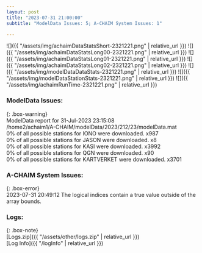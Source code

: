 ```yaml
---
layout: post
title: "2023-07-31 21:00:00"
subtitle: "ModelData Issues: 5; A-CHAIM System Issues: 1"

---
```


![]({{ "/assets/img/achaimDataStatsShort-2321221.png" | relative_url }})
![]({{ "/assets/img/achaimDataStatsLong00-2321221.png" | relative_url }})
![]({{ "/assets/img/achaimDataStatsLong01-2321221.png" | relative_url }})
![]({{ "/assets/img/achaimDataStatsLong02-2321221.png" | relative_url }})
![]({{ "/assets/img/modelDataDataStats-2321221.png" | relative_url }})
![]({{ "/assets/img/modelDataStationStats-2321221.png" | relative_url }})
![]({{ "/assets/img/achaimRunTime-2321221.png" | relative_url }})


### ModelData Issues:  
  
{: .box-warning}  
 ModelData report for 31-Jul-2023 23:15:08   
 /home2/achaim1/A-CHAIM/modelData/2023/212/23/modelData.mat   
 0% of all possible stations for IONO were downloaded. x987   
 0% of all possible stations for JASON were downloaded. x8   
 0% of all possible stations for KASI were downloaded. x3992   
 0% of all possible stations for QGN were downloaded. x90   
 0% of all possible stations for KARTVERKET were downloaded. x3701   
  
### A-CHAIM System Issues:  
  
{: .box-error}  
2023-07-31 20:49:12 The logical indices contain a true value outside of the array bounds.  

### Logs:  
  
{: .box-note}  
[Logs.zip]({{ "/assets/other/logs.zip" | relative_url }})  
[Log Info]({{ "/logInfo" | relative_url }})  
